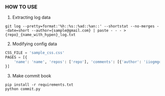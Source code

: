 ### HOW TO USE

1. Extracting log data

```shell
git log --pretty=format:'%h::%s::%ad::%an::' --shortstat --no-merges --date=short --author={sample@gmail.com} | paste - - - > {repo}_{name_with_hypen}_log.txt
```

2. Modifying config data

```python
CSS_FILE = 'sample_css.css'
PAGES = [{
    'name': 'name', 'repos': ['repo'], 'comments': [{'author': 'iiogmgo', 'message': 'comments for you!'}]
}]
```

3. Make commit book

```shell
pip install -r requirements.txt
python commit.py
```
